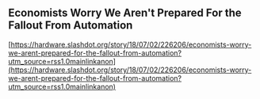 ## Economists Worry We Aren't Prepared For the Fallout From Automation
  
  [https://hardware.slashdot.org/story/18/07/02/226206/economists-worry-we-arent-prepared-for-the-fallout-from-automation?utm_source=rss1.0mainlinkanon](https://hardware.slashdot.org/story/18/07/02/226206/economists-worry-we-arent-prepared-for-the-fallout-from-automation?utm_source=rss1.0mainlinkanon)